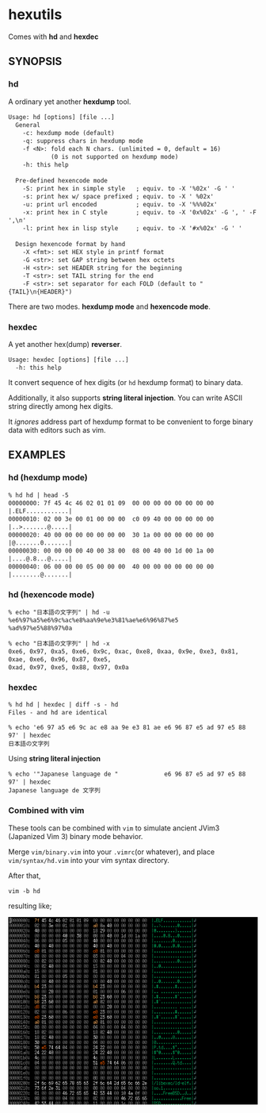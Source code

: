 # hexutils
Comes with **hd** and **hexdec**

## SYNOPSIS
### hd
A ordinary yet another **hexdump** tool.

```
Usage: hd [options] [file ...]
  General
    -c: hexdump mode (default)
    -q: suppress chars in hexdump mode
    -f <N>: fold each N chars. (unlimited = 0, default = 16)
            (0 is not supported on hexdump mode)
    -h: this help

  Pre-defined hexencode mode
    -S: print hex in simple style   ; equiv. to -X '%02x' -G ' '
    -s: print hex w/ space prefixed ; equiv. to -X ' %02x'
    -u: print url encoded           ; equiv. to -X '%%%02x'
    -x: print hex in C style        ; equiv. to -X '0x%02x' -G ', ' -F ',\n'
    -l: print hex in lisp style     ; equiv. to -X '#x%02x' -G ' '

  Design hexencode format by hand
    -X <fmt>: set HEX style in printf format
    -G <str>: set GAP string between hex octets
    -H <str>: set HEADER string for the beginning
    -T <str>: set TAIL string for the end
    -F <str>: set separator for each FOLD (default to "{TAIL}\n{HEADER}")
```

There are two modes. **hexdump mode** and **hexencode mode**.

### hexdec
A yet another hex(dump) **reverser**.
```
Usage: hexdec [options] [file ...]
  -h: this help
```

It convert sequence of hex digits (or `hd` hexdump format) to binary data.

Additionally, it also supports **string literal injection**.
You can write ASCII string directly among hex digits.

It *ignores* address part of hexdump format to be convenient to forge binary data with editors such as vim.

## EXAMPLES
### hd (hexdump mode)
```
% hd hd | head -5
00000000: 7f 45 4c 46 02 01 01 09  00 00 00 00 00 00 00 00  |.ELF............|
00000010: 02 00 3e 00 01 00 00 00  c0 09 40 00 00 00 00 00  |..>.......@.....|
00000020: 40 00 00 00 00 00 00 00  30 1a 00 00 00 00 00 00  |@.......0.......|
00000030: 00 00 00 00 40 00 38 00  08 00 40 00 1d 00 1a 00  |....@.8...@.....|
00000040: 06 00 00 00 05 00 00 00  40 00 00 00 00 00 00 00  |........@.......|
```
### hd (hexencode mode)
```
% echo "日本語の文字列" | hd -u
%e6%97%a5%e6%9c%ac%e8%aa%9e%e3%81%ae%e6%96%87%e5
%ad%97%e5%88%97%0a
```
```
% echo "日本語の文字列" | hd -x
0xe6, 0x97, 0xa5, 0xe6, 0x9c, 0xac, 0xe8, 0xaa, 0x9e, 0xe3, 0x81, 0xae, 0xe6, 0x96, 0x87, 0xe5,
0xad, 0x97, 0xe5, 0x88, 0x97, 0x0a
```
### hexdec
```
% hd hd | hexdec | diff -s - hd
Files - and hd are identical
```
```
% echo 'e6 97 a5 e6 9c ac e8 aa 9e e3 81 ae e6 96 87 e5 ad 97 e5 88 97' | hexdec
日本語の文字列
```
Using **string literal injection**
```
% echo '"Japanese language de "             e6 96 87 e5 ad 97 e5 88 97' | hexdec
Japanese language de 文字列
```

### Combined with vim
These tools can be combined with `vim` to simulate ancient JVim3 (Japanized Vim 3) binary mode behavior.

Merge `vim/binary.vim` into your `.vimrc`(or whatever), and place `vim/syntax/hd.vim` into your vim syntax directory.

After that,
```
vim -b hd
```
resulting like;

![vim screenshot](https://github.com/kikuchan/hexutils/raw/master/vim/screenshot-vim.png)
